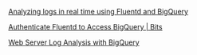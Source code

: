 [Analyzing logs in real time using Fluentd and BigQuery](https://cloud.google.com/architecture/fluentd-bigquery#:~:text=Fluentd%20has%20an%20output%20plugin%20that%20can%20use,frequently%20inside%20Google%20Sheets%20or%20Google%20Data%20Studio.)

[Authenticate Fluentd to Access BigQuery | Bits](https://bits.mdminhazulhaque.io/linux/authenticate-fluentd-to-access-bigquery.html)

[Web Server Log Analysis with BigQuery](https://www.querypie.com/blog/web-server-log-analysis-with-bigquery/)
